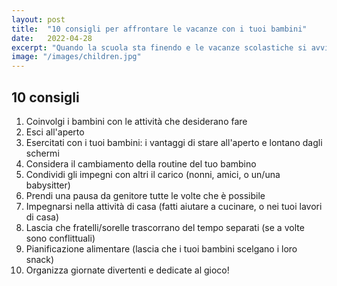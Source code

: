```yaml
---
layout: post
title:  "10 consigli per affrontare le vacanze con i tuoi bambini"
date:   2022-04-28
excerpt: "Quando la scuola sta finendo e le vacanze scolastiche si avvicinano, iniziano delle domande che tutti i genitori si porgono"
image: "/images/children.jpg"
---
```


## 10 consigli


1. Coinvolgi i bambini con le attività che desiderano fare
2. Esci all'aperto
3. Esercitati con i tuoi bambini: i vantaggi di stare all'aperto e lontano dagli schermi
4. Considera il cambiamento della routine del tuo bambino
5. Condividi gli impegni con altri il carico (nonni, amici, o un/una babysitter)
6. Prendi una pausa da genitore tutte le volte che è possibile
7. Impegnarsi nella attività di casa (fatti aiutare a cucinare, o nei tuoi lavori di casa)
8. Lascia che fratelli/sorelle trascorrano del tempo separati (se a volte sono conflittuali)
9. Pianificazione alimentare (lascia che i tuoi bambini scelgano i loro snack)
10. Organizza giornate divertenti e dedicate al gioco!